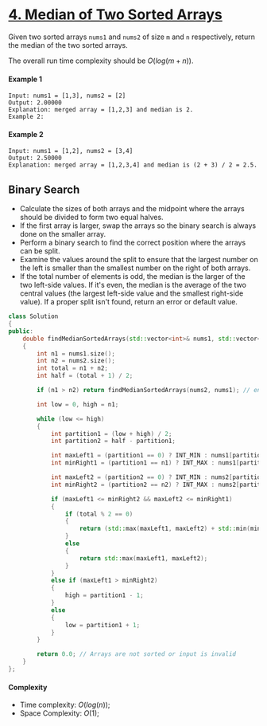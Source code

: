 # [4. Median of Two Sorted Arrays](https://leetcode.com/problems/median-of-two-sorted-arrays/)

Given two sorted arrays `nums1` and `nums2` of size `m` and `n` respectively, return the median of the two sorted arrays.

The overall run time complexity should be $O(log(m+n))$.

#### Example 1

    Input: nums1 = [1,3], nums2 = [2]
    Output: 2.00000
    Explanation: merged array = [1,2,3] and median is 2.
    Example 2:

#### Example 2

    Input: nums1 = [1,2], nums2 = [3,4]
    Output: 2.50000
    Explanation: merged array = [1,2,3,4] and median is (2 + 3) / 2 = 2.5.

## Binary Search

- Calculate the sizes of both arrays and the midpoint where the arrays should be divided to form two equal halves.
- If the first array is larger, swap the arrays so the binary search is always done on the smaller array.
- Perform a binary search to find the correct position where the arrays can be split.
- Examine the values around the split to ensure that the largest number on the left is smaller than the smallest number on the right of both arrays.
- If the total number of elements is odd, the median is the larger of the two left-side values. If it's even, the median is the average of the two central values (the largest left-side value and the smallest right-side value). If a proper split isn't found, return an error or default value.

```C++
class Solution
{
public:
    double findMedianSortedArrays(std::vector<int>& nums1, std::vector<int>& nums2)
    {
        int n1 = nums1.size();
        int n2 = nums2.size();
        int total = n1 + n2;
        int half = (total + 1) / 2;

        if (n1 > n2) return findMedianSortedArrays(nums2, nums1); // ensure n1 <= n2

        int low = 0, high = n1;

        while (low <= high)
        {
            int partition1 = (low + high) / 2;
            int partition2 = half - partition1;

            int maxLeft1 = (partition1 == 0) ? INT_MIN : nums1[partition1 - 1];
            int minRight1 = (partition1 == n1) ? INT_MAX : nums1[partition1];

            int maxLeft2 = (partition2 == 0) ? INT_MIN : nums2[partition2 - 1];
            int minRight2 = (partition2 == n2) ? INT_MAX : nums2[partition2];

            if (maxLeft1 <= minRight2 && maxLeft2 <= minRight1)
            {
                if (total % 2 == 0)
                {
                    return (std::max(maxLeft1, maxLeft2) + std::min(minRight1, minRight2)) / 2.0;
                }
                else
                {
                    return std::max(maxLeft1, maxLeft2);
                }
            }
            else if (maxLeft1 > minRight2)
            {
                high = partition1 - 1;
            }
            else
            {
                low = partition1 + 1;
            }
        }

        return 0.0; // Arrays are not sorted or input is invalid
    }
};

```

#### Complexity

- Time complexity: $O(log(n))$;
- Space Complexity: $O(1)$;
